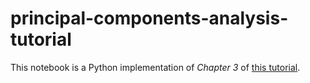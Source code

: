 # principal-components-analysis-tutorial
This notebook is a Python implementation of *Chapter 3* of [this tutorial](http://www.cs.otago.ac.nz/cosc453/student_tutorials/principal_components.pdf).
